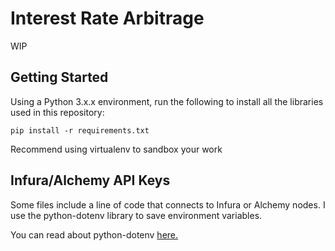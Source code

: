 # Interest Rate Arbitrage

WIP

## Getting Started

Using a Python 3.x.x environment, run the following to install all the libraries used in this repository:
```
pip install -r requirements.txt
```
Recommend using virtualenv to sandbox your work

## Infura/Alchemy API Keys

Some files include a line of code that connects to Infura or Alchemy nodes. I use the python-dotenv library to save environment variables.

You can read about python-dotenv [here.](https://pypi.org/project/python-dotenv/)
